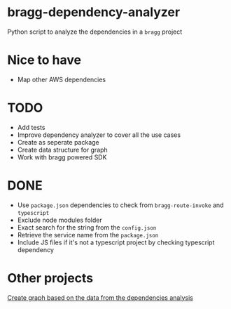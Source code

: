 # bragg-dependency-analyzer
Python script to analyze the dependencies in a `bragg` project

# Nice to have
- Map other AWS dependencies

# TODO

- Add tests
- Improve dependency analyzer to cover all the use cases
- Create as seperate package
- Create data structure for graph
- Work with bragg powered SDK

# DONE
- Use `package.json` dependencies to check from `bragg-route-invoke` and `typescript`
- Exclude node modules folder
- Exact search for the string from the `config.json`
- Retrieve the service name from the `package.json`
- Include JS files if it's not a typescript project by checking typescript dependency

# Other projects

[Create graph based on the data from the dependencies analysis](https://github.com/SimonJang/json-to-json-graph)
